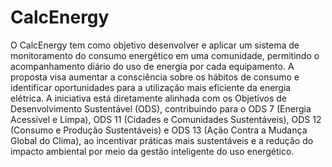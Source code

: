# CalcEnergy
O CalcEnergy tem como objetivo desenvolver e aplicar um sistema de monitoramento do consumo energético em uma comunidade, permitindo o acompanhamento diário do uso de energia por cada equipamento. A proposta visa aumentar a consciência sobre os hábitos de consumo e identificar oportunidades para a utilização mais eficiente da energia elétrica. A iniciativa está diretamente alinhada com os Objetivos de Desenvolvimento Sustentável (ODS), contribuindo para o ODS 7 (Energia Acessível e Limpa), ODS 11 (Cidades e Comunidades Sustentáveis), ODS 12 (Consumo e Produção Sustentáveis) e ODS 13 (Ação Contra a Mudança Global do Clima), ao incentivar práticas mais sustentáveis e a redução do impacto ambiental por meio da gestão inteligente do uso energético.
